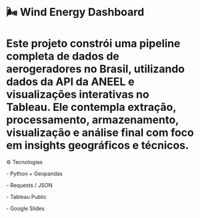 # 🌬️ Wind Energy Dashboard

# 

# Este projeto constrói uma pipeline completa de dados de aerogeradores no Brasil, utilizando dados da API da ANEEL e visualizações interativas no Tableau. Ele contempla extração, processamento, armazenamento, visualização e análise final com foco em insights geográficos e técnicos.





⚙️ Tecnologias



\- Python + Geopandas  

\- Requests / JSON  

\- Tableau Public  

\- Google Slides







